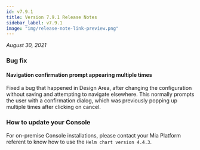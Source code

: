 ```yaml
---
id: v7.9.1
title: Version 7.9.1 Release Notes
sidebar_label: v7.9.1
image: "img/release-note-link-preview.png"
---
```


_August 30, 2021_

### Bug fix 

#### Navigation confirmation prompt appearing multiple times

Fixed a bug that happened in Design Area, after changing the configuration without saving and attempting to navigate elsewhere. This normally prompts the user with a confirmation dialog, which was previously popping up multiple times after clicking on cancel.

### How to update your Console

For on-premise Console installations, please contact your Mia Platform referent to know how to use the `Helm chart version 4.4.3`.
